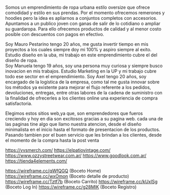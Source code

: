 Somos un emprendimiento de ropa urbana estilo oversize que ofrece comodidad y estilo en sus prendas. Por el momento ofrecemos remerones y hoodies pero la idea es apliarnos a conjuntos completos con accesorios. Apuntamos a un publico joven con ganas de salir de lo cotidiano o ampliar su guardaropa. Para ello ofrecemos productos de calidad y al menor costo posible con descuentos con pagos en efectivo.




Soy Mauro Pestarino tengo 20 años, me gusta invertir tiempo en mis proyectos a los cuales siempre doy mi 100% y aspiro siempre al exito. Estudio diseño en la uba, mi trabajo en este emprendimiento cubre el del diseño de ropa.  
Soy Manuela tengo 19 años, soy una persona muy curiosa y siempre busco inovacion en mis trabajos. Estudio Marketing en la UP y mi trabajo cubre todo ese sector en el emprendimiento. 
Soy Axel tengo 20 años, soy encargado de la logística de la empresa, como tal me gusta innovar sobre los métodos  ya existente para mejorar el flujo referente a los pedidos, devoluciones, entregas, entre otras labores de la cadena de suministro con la finalidad de ofrecerles a los clientes online una experiencia de compra satisfactoria.



Elegimos estos sitios web,ya que, son emprendedores que fueros creciendo y hoy en dia son excitosos gracias a su pagina web. cada una de las paginas tine algo que llamo nuestra atencion, desde el diseño minimalista en el inicio hasta el formato de presentacion de los productos. Pasando tambien por el buen servicio que les brindan a los clientes, desde el momento de la compra hasta la post venta 

https://vvsmerch.com/
https://elpatiovintage.com/
https://www.ozzystreetwear.com.ar/
https://www.goodlook.com.ar/
https://tienda4elements.com/

https://wireframe.cc/qWfQGQ (Boceto Home)
https://wireframe.cc/wxOmon (Boceto detalle de producto)
https://wireframe.cc/Tztf7b (Boceto Carrito)
https://wireframe.cc/kUxlSg (Boceto Log In)
https://wireframe.cc/g28MlK (Boceto Registro)